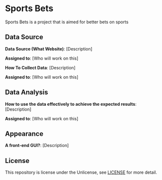 # Sports Bets

Sports Bets is a project that is aimed for better bets on sports

## Data Source

**Data Source (What Website)**: [Description]

**Assigned to**: [Who will work on this]


**How To Collect Data**: [Description]

**Assigned to**: [Who will work on this]


## Data Analysis

**How to use the data effectively to achieve the expected results**: [Description]

**Assigned to**: [Who will work on this]

## Appearance

**A front-end GUI?**: [Description]

## License

This repository is license under the Unlicense, see [LICENSE](LICENSE) for more detail.
